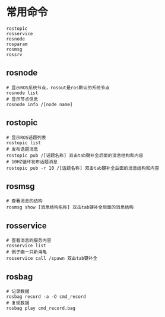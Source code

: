 # 常用命令
```shell script
rostopic
rosservice
rosnode
rosparam
rosmsg
rossrv
```
## rosnode
```shell script
# 显示ROS系统节点，rosout是ros默认的系统节点
rosnode list
# 显示节点信息
rosnode info /[node name]
```
## rostopic
```shell script
# 显示ROS话题列表
rostopic list
# 发布话题消息
rostopic pub /[话题名称] 双击tab键补全后面的消息结构和内容
# 10HZ循环发布话题消息
rostopic pub -r 10 /[话题名称] 双击tab键补全后面的消息结构和内容
```
## rosmsg
```shell script
# 查看消息的结构
rosmsg show [消息结构名称] 双击tab键补全后面的消息结构
```
## rosservice
```shell script
# 查看消息的服务内容
rosservice list
# 例子画一只新海龟
rosservice call /spawn 双击tab键补全
```
## rosbag
```shell script
# 记录数据
rosbag record -a -O cmd_record
# 复现数据
rosbag play cmd_record.bag
```